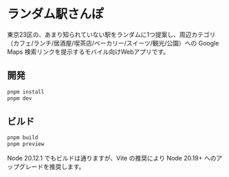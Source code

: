 # ランダム駅さんぽ

東京23区の、あまり知られていない駅をランダムに1つ提案し、周辺カテゴリ（カフェ/ランチ/居酒屋/喫茶店/ベーカリー/スイーツ/観光/公園）への Google Maps 検索リンクを提示するモバイル向けWebアプリです。

## 開発

```bash
pnpm install
pnpm dev
```

## ビルド

```bash
pnpm build
pnpm preview
```

Node 20.12.1 でもビルドは通りますが、Vite の推奨により Node 20.19+ へのアップグレードを推奨します。
